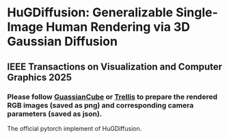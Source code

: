 # HuGDiffusion: Generalizable Single-Image Human Rendering via 3D Gaussian Diffusion  
## IEEE Transactions on Visualization and Computer Graphics 2025

### Please follow [GuassianCube](https://gaussiancube.github.io/) or [Trellis](https://github.com/microsoft/TRELLIS) to prepare the rendered RGB images (saved as png) and corresponding camera parameters (saved as json).

The official pytorch implement of HuGDiffusion.
